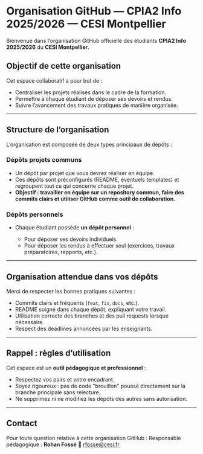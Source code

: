 # Organisation GitHub — CPIA2 Info 2025/2026 — CESI Montpellier

Bienvenue dans l’organisation GitHub officielle des étudiants **CPIA2 Info 2025/2026** du **CESI Montpellier**.

## Objectif de cette organisation

Cet espace collaboratif a pour but de :

* Centraliser les projets réalisés dans le cadre de la formation.
* Permettre à chaque étudiant de déposer ses devoirs et rendus.
* Suivre l’avancement des travaux pratiques de manière organisée.

---

## Structure de l’organisation

L’organisation est composée de deux types principaux de dépôts :

### Dépôts projets communs

* Un dépôt par projet que vous devrez réaliser en équipe.
* Ces dépôts sont préconfigurés (README, éventuels templates) et regroupent tout ce qui concerne chaque projet.
* **Objectif : travailler en équipe sur un repository commun, faire des commits clairs et utiliser GitHub comme outil de collaboration.**

### Dépôts personnels

* Chaque étudiant possède **un dépôt personnel** :

  * Pour déposer ses devoirs individuels.
  * Pour déposer les rendus à effectuer seul (exercices, travaux préparatoires, rapports, etc.).

---

## Organisation attendue dans vos dépôts

Merci de respecter les bonnes pratiques suivantes :

* Commits clairs et fréquents (`feat`, `fix`, `docs`, etc.).
* README soigné dans chaque dépôt, expliquant votre travail.
* Utilisation correcte des branches et des pull requests lorsque nécessaire.
* Respect des deadlines annoncées par les enseignants.

---

## Rappel : règles d’utilisation

Cet espace est un **outil pédagogique et professionnel** :

* Respectez vos pairs et votre encadrant.
* Soyez rigoureux : pas de code "brouillon" poussé directement sur la branche principale sans relecture.
* Ne supprimez ni ne modifiez les dépôts des autres sans autorisation.

---

## Contact

Pour toute question relative à cette organisation GitHub :
Responsable pédagogique : **Rohan Fossé**
📧 [rfosse@cesi.fr](mailto:rfosse@cesi.fr) 

